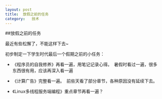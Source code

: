 ```yaml
---
layout: post
title:	放假之前的任务
category:	技术
---
```


##放假之前的任务

最近有些松懈了，不能这样下去~

初步制定一下学生时代最后一个假期之前的小任务：

* 《程序员的自我修养》再看一遍，用笔记记录心得。　暑假时看过一遍，很多东西很有用，应该再深入看一遍

*  《计算广告》完整看一遍。　前些天看了部分章节，各种原因没有延续下去。

* 《Linux多线程服务端编程》重点章节再看一遍？
